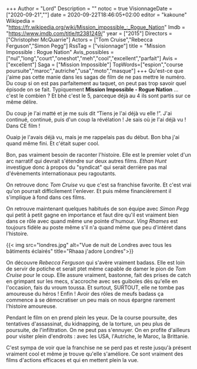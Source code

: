 +++
Author = "Lord"
Description = ""
notoc = true
VisionnageDate = ["2020-09-21",""]
date = 2020-09-22T18:46:05+02:00
editor = "kakoune"
Wikipedia = "https://fr.wikipedia.org/wiki/Mission_impossible_:_Rogue_Nation"
Imdb = "https://www.imdb.com/title/tt2381249/"
year = ["2015"]
Directors = ["Christopher McQuarrie"]
Actors = ["Tom Cruise","Rebecca Ferguson","Simon Pegg"]
RssTag = ["visionnage"]
title = "Mission Impossible : Rogue Nation"
Avis_possibles = ["nul","long","court","oneshot","meh","cool","excellent","parfait"]
Avis = ["excellent"] 
Saga = ["Mission Impossible"]
TopWords=["espion","course poursuite","maroc","autriche","usa","moto","masque"]
+++
Qu'est-ce que j'aime pas cette manie dans les sagas de film de ne pas mettre le numéro.
Du coup si on est pas parfaitement au taquet, on peut pas trop savoir quel épisode on se fait.
Typiquement **Mission Impossible - Rogue Nation** … c'est le combien ?
Et bhé c'est le 5, parceque déjà au 4 ils sont partis sur ce même délire.

Du coup je l'ai matté et je me suis dit “Tiens je l'ai déjà vu elle !”.
J'ai continué, continué, puis d'un coup la révélation !
Je sais où je l'ai déjà vu !
Dans CE film !

Ouaip je l'avais déjà vu, mais je me rappelais pas du début.
Bon bha j'ai quand même fini.
Et c'était super cool.

Bon, pas vraiment besoin de raconter l'histoire.
Elle est le premier volet d'un arc narratif qui devrait s'étendre sur deux autres films.
*Ethan Hunt* investigue donc à propos du "syndicat" qui serait derrière pas mal d'évènements internationaux peu ragoutants.

On retrouve donc *Tom Cruise* vu que c'est sa franchise favorite.
Et c'est vrai qu'on pourrait difficilement l'enlever.
Et puis même financièrement il s'implique à fond dans ces films.

On retrouve maintenant quelques habitués de son équipe avec *Simon Pegg* qui petit à petit gagne en importance et faut dire qu'il est vraiment bien dans ce rôle avec quand même une pointe d'humour.
*Ving Rhames* est toujours fidèle au poste même s'il n'a quand même que peu d'intéret dans l'histoire.

{{< img src="londres.jpg" alt="Vue de nuit de Londres avec tous les bâtiments éclairés" title="Rhaaa j'adore Londres">}}

On découvre *Rebecca Ferguson* qui s'avère vraiment badass.
Elle est loin de servir de potiche et serait ptet même capable de damer le pion de *Tom Cruise* pour le coup.
Elle assure vraiment, bastonne, fait des prises de catch en grimpant sur les mecs, s'accroche avec ses guiboles dès qu'elle en l'occasion, fais du vroum toussa.
Et surtout, SURTOUT, elle ne tombe pas amoureuse du héros !
Enfin !
Avoir des rôles de meufs badass ça commence à se démocratiser un peu mais on nous épargne rarement l'histoire amoureuse.

Pendant le film on en prend plein les yeux.
De la course poursuite, des tentatives d'assassinat, du kidnapping, de la torture, un peu plus de poursuite, de l'infiltration.
On ne peut pas s'ennuyer.
On en profite d'ailleurs pour visiter plein d'endroits : avec les USA, l'Autriche, le Maroc, la Brittanie.

C'est sympa de voir que la franchise ne se perd pas et reste jusqu'à présent vraiment cool et même je trouve qu'elle s'améliore.
Ce sont vraiment des films d'actions efficaces et qui en mettent plein la vue.

